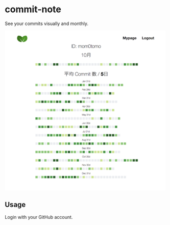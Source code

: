 # commit-note

See your commits visually and monthly.

![commit-note](./readme1.png)

## Usage
Login with your GitHub account.
